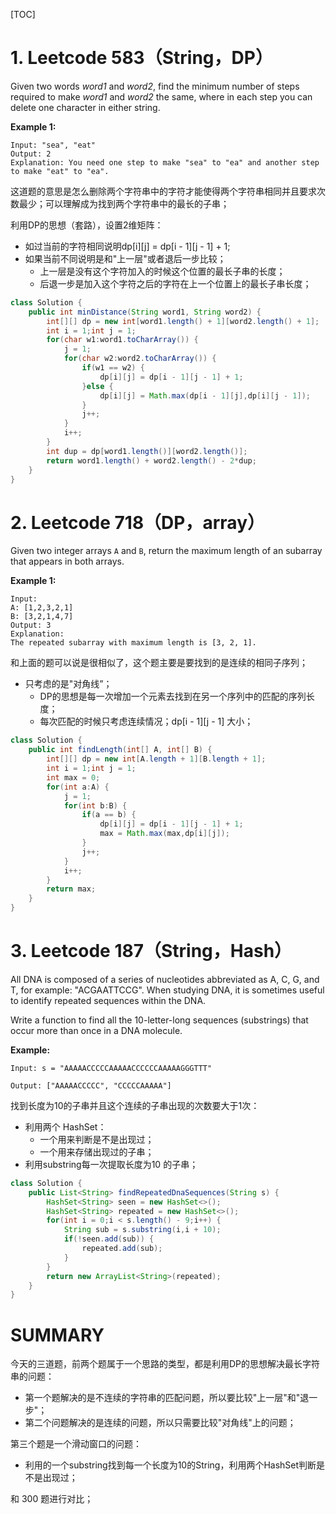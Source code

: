 [TOC]

# 1. Leetcode 583（String，DP）

Given two words *word1* and *word2*, find the minimum number of steps required to make *word1* and *word2* the same, where in each step you can delete one character in either string.

**Example 1:**

```
Input: "sea", "eat"
Output: 2
Explanation: You need one step to make "sea" to "ea" and another step to make "eat" to "ea".
```

这道题的意思是怎么删除两个字符串中的字符才能使得两个字符串相同并且要求次数最少；可以理解成为找到两个字符串中的最长的子串；

利用DP的思想（套路），设置2维矩阵：

- 如过当前的字符相同说明dp\[i][j]  = dp\[i - 1][j - 1] + 1;
- 如果当前不同说明是和"上一层"或者退后一步比较；
  - 上一层是没有这个字符加入的时候这个位置的最长子串的长度；
  - 后退一步是加入这个字符之后的字符在上一个位置上的最长子串长度；

```java 
class Solution {
    public int minDistance(String word1, String word2) {
        int[][] dp = new int[word1.length() + 1][word2.length() + 1];
        int i = 1;int j = 1;
        for(char w1:word1.toCharArray()) {
            j = 1;
            for(char w2:word2.toCharArray()) {
                if(w1 == w2) {
                    dp[i][j] = dp[i - 1][j - 1] + 1;
                }else {
                    dp[i][j] = Math.max(dp[i - 1][j],dp[i][j - 1]);
                }
                j++;
            }
            i++;
        }
        int dup = dp[word1.length()][word2.length()];
        return word1.length() + word2.length() - 2*dup;
    }
}
```

# 2. Leetcode 718（DP，array）

Given two integer arrays `A` and `B`, return the maximum length of an subarray that appears in both arrays.

**Example 1:**

```
Input:
A: [1,2,3,2,1]
B: [3,2,1,4,7]
Output: 3
Explanation: 
The repeated subarray with maximum length is [3, 2, 1].
```

和上面的题可以说是很相似了，这个题主要是要找到的是连续的相同子序列；

- 只考虑的是"对角线”；
  - DP的思想是每一次增加一个元素去找到在另一个序列中的匹配的序列长度；
  - 每次匹配的时候只考虑连续情况；dp\[i - 1][j - 1]  大小；

```java
class Solution {
    public int findLength(int[] A, int[] B) {
        int[][] dp = new int[A.length + 1][B.length + 1];
        int i = 1;int j = 1;
        int max = 0;
        for(int a:A) {
            j = 1;
            for(int b:B) {
                if(a == b) {
                    dp[i][j] = dp[i - 1][j - 1] + 1;
                    max = Math.max(max,dp[i][j]);
                }
                j++;
            }
            i++;
        }
        return max;
    }
}
```

# 3. Leetcode 187（String，Hash）

All DNA is composed of a series of nucleotides abbreviated as A, C, G, and T, for example: "ACGAATTCCG". When studying DNA, it is sometimes useful to identify repeated sequences within the DNA.

Write a function to find all the 10-letter-long sequences (substrings) that occur more than once in a DNA molecule.

**Example:**

```
Input: s = "AAAAACCCCCAAAAACCCCCCAAAAAGGGTTT"

Output: ["AAAAACCCCC", "CCCCCAAAAA"]
```

找到长度为10的子串并且这个连续的子串出现的次数要大于1次：

- 利用两个 HashSet：
  - 一个用来判断是不是出现过；
  - 一个用来存储出现过的子串；
- 利用substring每一次提取长度为10 的子串；

```java
class Solution {
    public List<String> findRepeatedDnaSequences(String s) {
        HashSet<String> seen = new HashSet<>();
        HashSet<String> repeated = new HashSet<>();
        for(int i = 0;i < s.length() - 9;i++) {
            String sub = s.substring(i,i + 10);
            if(!seen.add(sub)) {
                repeated.add(sub);
            }
        }
        return new ArrayList<String>(repeated);
    }
}
```

# SUMMARY

今天的三道题，前两个题属于一个思路的类型，都是利用DP的思想解决最长字符串的问题：

- 第一个题解决的是不连续的字符串的匹配问题，所以要比较"上一层"和"退一步"；
- 第二个问题解决的是连续的问题，所以只需要比较"对角线"上的问题；

第三个题是一个滑动窗口的问题：

- 利用的一个substring找到每一个长度为10的String，利用两个HashSet判断是不是出现过；

和 300 题进行对比；